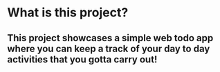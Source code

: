 # What is this project?
## This project showcases a simple web todo app where you can keep a track of your day to day activities that you gotta carry out!
